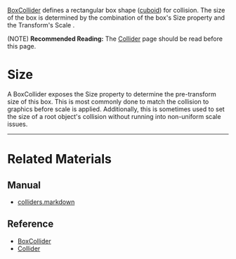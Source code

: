 [BoxCollider](https://github.com/PlasmaEngine/PlasmaDocs/blob/master/code_reference/class_reference/boxcollider.markdown) defines a rectangular box shape ([cuboid](https://en.wikipedia.org/wiki/Cuboid )) for collision. The size of the box is determined by the combination of the box's Size  property and the Transform's Scale .

(NOTE) **Recommended Reading:** The [Collider](https://github.com/PlasmaEngine/PlasmaDocs/blob/master/plasma_editor_documentation/plasmamanual/physics/colliders.markdown) page should be read before this page.

 #  Size
A BoxCollider exposes the Size  property to determine the pre-transform size of this box. This is most commonly done to match the collision to graphics before scale is applied. Additionally, this is sometimes used to set the size of a root object's collision without running into non-uniform scale issues.

---
 #  Related Materials
 ##  Manual
- [colliders.markdown](https://github.com/PlasmaEngine/PlasmaDocs/blob/master/plasma_editor_documentation/plasmamanual/physics/colliders.markdown)

 ##  Reference
- [BoxCollider](https://github.com/PlasmaEngine/PlasmaDocs/blob/master/code_reference/class_reference/boxcollider.markdown)
- [Collider](https://github.com/PlasmaEngine/PlasmaDocs/blob/master/code_reference/class_reference/collider.markdown) 

 